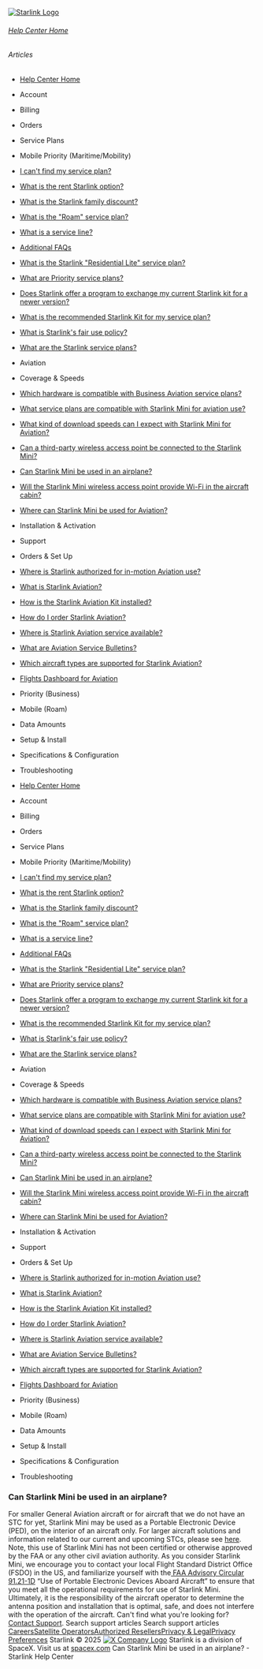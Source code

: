 [![Starlink Logo](https://www.starlink.com/_next/image?url=%2Fassets%2Fimages%2Flogo%2Flogo_white.png&w=3840&q=75)](https://www.starlink.com/support/article/<https:/www.starlink.com/>)
###### [Help Center Home](https://www.starlink.com/support/article/</support>)
###### Articles
  * [Help Center Home](https://www.starlink.com/support/article/</support>)
  * Account
  * Billing
  * Orders
  * Service Plans
  * Mobile Priority (Maritime/Mobility)
  * [I can't find my service plan?](https://www.starlink.com/support/article/</support/article/4d246c2a-909c-c0c6-b426-9eff74d2ef06>)
  * [What is the rent Starlink option?](https://www.starlink.com/support/article/</support/article/ea2cca85-c95d-595b-06e6-4882ebe915df>)
  * [What is the Starlink family discount?](https://www.starlink.com/support/article/</support/article/0cfacb70-1304-f3f7-a593-fc4ecdc0de3d>)
  * [What is the "Roam" service plan?](https://www.starlink.com/support/article/</support/article/dd5b43b5-20e1-b29b-2d7d-a7ffd0541988>)
  * [What is a service line? ](https://www.starlink.com/support/article/</support/article/73d2cf51-aff4-772b-1358-6f1602b08dac>)
  * [Additional FAQs](https://www.starlink.com/support/article/</support/article/e618e770-585c-a025-f06c-ac7440ff929f>)
  * [What is the Starlink "Residential Lite" service plan?](https://www.starlink.com/support/article/</support/article/6e0a6781-d9e6-8cc1-153e-763daa011f9a>)
  * [What are Priority service plans?](https://www.starlink.com/support/article/</support/article/1124df77-fdec-91e7-bed9-ba489cffda25>)
  * [Does Starlink offer a program to exchange my current Starlink kit for a newer version?](https://www.starlink.com/support/article/</support/article/9d81c10c-475e-9277-6472-f13442775786>)
  * [What is the recommended Starlink Kit for my service plan?](https://www.starlink.com/support/article/</support/article/a21b626a-31bd-0573-403d-b2891803df6c>)
  * [What is Starlink's fair use policy?](https://www.starlink.com/support/article/</support/article/f495d8c6-adb6-970d-e9fa-34fd21d32a5a>)
  * [What are the Starlink service plans?](https://www.starlink.com/support/article/</support/article/c977d85e-ae57-e59c-6051-5689fb7a9cd7>)
  * Aviation
  * Coverage & Speeds 
  * [Which hardware is compatible with Business Aviation service plans?](https://www.starlink.com/support/article/</support/article/679dfff8-3f77-a90a-7fd5-4c562618d13c>)
  * [What service plans are compatible with Starlink Mini for aviation use?](https://www.starlink.com/support/article/</support/article/36fcdd07-e552-3dec-c6cc-bf8b8bb669cd>)
  * [What kind of download speeds can I expect with Starlink Mini for Aviation? ](https://www.starlink.com/support/article/</support/article/6137b121-dcfb-2f70-af62-90d2d379e05a>)
  * [Can a third-party wireless access point be connected to the Starlink Mini? ](https://www.starlink.com/support/article/</support/article/cad36315-f641-d937-de50-0b01b4c5b025>)
  * [Can Starlink Mini be used in an airplane?](https://www.starlink.com/support/article/</support/article/8c76a6ed-7ee4-264e-7cb0-f6ea6101d356>)
  * [Will the Starlink Mini wireless access point provide Wi-Fi in the aircraft cabin? ](https://www.starlink.com/support/article/</support/article/16385d02-dc37-ed04-da3b-0dbe47b6c334>)
  * [Where can Starlink Mini be used for Aviation?](https://www.starlink.com/support/article/</support/article/2ad522e5-fc06-8577-3a37-aa5ec06dd4c5>)
  * Installation & Activation
  * Support
  * Orders & Set Up
  * [Where is Starlink authorized for in-motion Aviation use?](https://www.starlink.com/support/article/</support/article/5e433e52-5583-6c37-81a4-426a6478d49c>)
  * [What is Starlink Aviation?](https://www.starlink.com/support/article/</support/article/da6ca363-da23-c9dc-88ff-db89ffa72b23>)
  * [How is the Starlink Aviation Kit installed? ](https://www.starlink.com/support/article/</support/article/e9864feb-7b7d-c393-7de6-18f64b24dc84>)
  * [How do I order Starlink Aviation? ](https://www.starlink.com/support/article/</support/article/8fb84a4f-7e63-a7f2-4be3-61a533801693>)
  * [Where is Starlink Aviation service available?](https://www.starlink.com/support/article/</support/article/bc134ccc-57ee-c44d-8b90-e8cbc9a44865>)
  * [What are Aviation Service Bulletins?](https://www.starlink.com/support/article/</support/article/77f63aa0-2758-dfa9-9ab8-b8a1f84989a9>)
  * [Which aircraft types are supported for Starlink Aviation?](https://www.starlink.com/support/article/</support/article/9c43bea7-0645-5854-6842-dabb0def8a94>)
  * [Flights Dashboard for Aviation](https://www.starlink.com/support/article/</support/article/38c937c1-b27e-1984-4c65-1508dbaabea8>)
  * Priority (Business)
  * Mobile (Roam)
  * Data Amounts
  * Setup & Install
  * Specifications & Configuration
  * Troubleshooting


  * [Help Center Home](https://www.starlink.com/support/article/</support>)
  * Account
  * Billing
  * Orders
  * Service Plans
  * Mobile Priority (Maritime/Mobility)
  * [I can't find my service plan?](https://www.starlink.com/support/article/</support/article/4d246c2a-909c-c0c6-b426-9eff74d2ef06>)
  * [What is the rent Starlink option?](https://www.starlink.com/support/article/</support/article/ea2cca85-c95d-595b-06e6-4882ebe915df>)
  * [What is the Starlink family discount?](https://www.starlink.com/support/article/</support/article/0cfacb70-1304-f3f7-a593-fc4ecdc0de3d>)
  * [What is the "Roam" service plan?](https://www.starlink.com/support/article/</support/article/dd5b43b5-20e1-b29b-2d7d-a7ffd0541988>)
  * [What is a service line? ](https://www.starlink.com/support/article/</support/article/73d2cf51-aff4-772b-1358-6f1602b08dac>)
  * [Additional FAQs](https://www.starlink.com/support/article/</support/article/e618e770-585c-a025-f06c-ac7440ff929f>)
  * [What is the Starlink "Residential Lite" service plan?](https://www.starlink.com/support/article/</support/article/6e0a6781-d9e6-8cc1-153e-763daa011f9a>)
  * [What are Priority service plans?](https://www.starlink.com/support/article/</support/article/1124df77-fdec-91e7-bed9-ba489cffda25>)
  * [Does Starlink offer a program to exchange my current Starlink kit for a newer version?](https://www.starlink.com/support/article/</support/article/9d81c10c-475e-9277-6472-f13442775786>)
  * [What is the recommended Starlink Kit for my service plan?](https://www.starlink.com/support/article/</support/article/a21b626a-31bd-0573-403d-b2891803df6c>)
  * [What is Starlink's fair use policy?](https://www.starlink.com/support/article/</support/article/f495d8c6-adb6-970d-e9fa-34fd21d32a5a>)
  * [What are the Starlink service plans?](https://www.starlink.com/support/article/</support/article/c977d85e-ae57-e59c-6051-5689fb7a9cd7>)
  * Aviation
  * Coverage & Speeds 
  * [Which hardware is compatible with Business Aviation service plans?](https://www.starlink.com/support/article/</support/article/679dfff8-3f77-a90a-7fd5-4c562618d13c>)
  * [What service plans are compatible with Starlink Mini for aviation use?](https://www.starlink.com/support/article/</support/article/36fcdd07-e552-3dec-c6cc-bf8b8bb669cd>)
  * [What kind of download speeds can I expect with Starlink Mini for Aviation? ](https://www.starlink.com/support/article/</support/article/6137b121-dcfb-2f70-af62-90d2d379e05a>)
  * [Can a third-party wireless access point be connected to the Starlink Mini? ](https://www.starlink.com/support/article/</support/article/cad36315-f641-d937-de50-0b01b4c5b025>)
  * [Can Starlink Mini be used in an airplane?](https://www.starlink.com/support/article/</support/article/8c76a6ed-7ee4-264e-7cb0-f6ea6101d356>)
  * [Will the Starlink Mini wireless access point provide Wi-Fi in the aircraft cabin? ](https://www.starlink.com/support/article/</support/article/16385d02-dc37-ed04-da3b-0dbe47b6c334>)
  * [Where can Starlink Mini be used for Aviation?](https://www.starlink.com/support/article/</support/article/2ad522e5-fc06-8577-3a37-aa5ec06dd4c5>)
  * Installation & Activation
  * Support
  * Orders & Set Up
  * [Where is Starlink authorized for in-motion Aviation use?](https://www.starlink.com/support/article/</support/article/5e433e52-5583-6c37-81a4-426a6478d49c>)
  * [What is Starlink Aviation?](https://www.starlink.com/support/article/</support/article/da6ca363-da23-c9dc-88ff-db89ffa72b23>)
  * [How is the Starlink Aviation Kit installed? ](https://www.starlink.com/support/article/</support/article/e9864feb-7b7d-c393-7de6-18f64b24dc84>)
  * [How do I order Starlink Aviation? ](https://www.starlink.com/support/article/</support/article/8fb84a4f-7e63-a7f2-4be3-61a533801693>)
  * [Where is Starlink Aviation service available?](https://www.starlink.com/support/article/</support/article/bc134ccc-57ee-c44d-8b90-e8cbc9a44865>)
  * [What are Aviation Service Bulletins?](https://www.starlink.com/support/article/</support/article/77f63aa0-2758-dfa9-9ab8-b8a1f84989a9>)
  * [Which aircraft types are supported for Starlink Aviation?](https://www.starlink.com/support/article/</support/article/9c43bea7-0645-5854-6842-dabb0def8a94>)
  * [Flights Dashboard for Aviation](https://www.starlink.com/support/article/</support/article/38c937c1-b27e-1984-4c65-1508dbaabea8>)
  * Priority (Business)
  * Mobile (Roam)
  * Data Amounts
  * Setup & Install
  * Specifications & Configuration
  * Troubleshooting


### Can Starlink Mini be used in an airplane?
For smaller General Aviation aircraft or for aircraft that we do not have an STC for yet, Starlink Mini may be used as a Portable Electronic Device (PED), on the interior of an aircraft only. 
For larger aircraft solutions and information related to our current and upcoming STCs, please see [here](https://www.starlink.com/support/article/<https:/www.starlink.com/support/article/9c43bea7-0645-5854-6842-dabb0def8a94>). 
Note, this use of Starlink Mini has not been certified or otherwise approved by the FAA or any other civil aviation authority. As you consider Starlink Mini, we encourage you to contact your local Flight Standard District Office (FSDO) in the US, and familiarize yourself with the[ FAA Advisory Circular 91.21-1D](https://www.starlink.com/support/article/<https:/www.faa.gov/documentLibrary/media/Advisory_Circular/AC_91.21-1D.pdf>) “Use of Portable Electronic Devices Aboard Aircraft” to ensure that you meet all the operational requirements for use of Starlink Mini. 
Ultimately, it is the responsibility of the aircraft operator to determine the antenna position and installation that is optimal, safe, and does not interfere with the operation of the aircraft. 
Can't find what you're looking for? [Contact Support](https://www.starlink.com/support/article/</support/tickets?sourceType=web_article_help_center&sourceValue=8c76a6ed-7ee4-264e-7cb0-f6ea6101d356>).
Search support articles
Search support articles
[Careers](https://www.starlink.com/support/article/<https:/www.spacex.com/careers>)[Satellite Operators](https://www.starlink.com/support/article/<https:/starlink.com/satellite-operators>)[Authorized Resellers](https://www.starlink.com/support/article/<https:/starlink.com/resellers>)[Privacy & Legal](https://www.starlink.com/support/article/<https:/starlink.com/legal>)[Privacy Preferences](https://www.starlink.com/support/article/<>)
Starlink © 2025
[![X Company Logo](https://www.starlink.com/assets/images/icons/x-logo.svg)](https://www.starlink.com/support/article/<https:/twitter.com/Starlink>)
Starlink is a division of SpaceX. Visit us at [spacex.com](https://www.starlink.com/support/article/<https:/www.spacex.com/>)
Can Starlink Mini be used in an airplane? - Starlink Help Center
